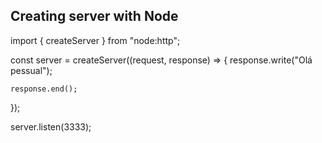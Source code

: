 ## Creating server with Node

import { createServer } from "node:http";

const server = createServer((request, response) => {
	response.write("Olá pessual");

	response.end();
});

server.listen(3333);